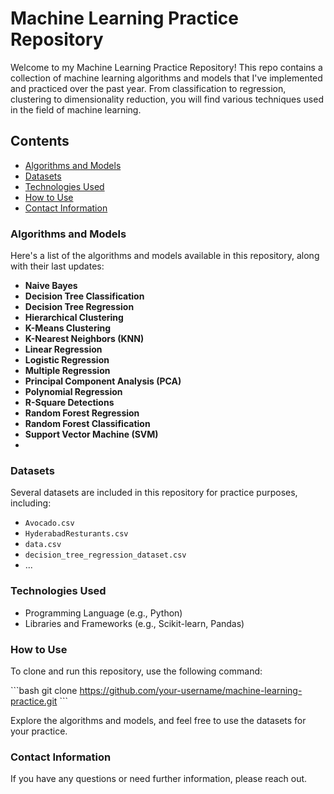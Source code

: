 # Machine Learning Practice Repository

Welcome to my Machine Learning Practice Repository! This repo contains a collection of machine learning algorithms and models that I've implemented and practiced over the past year. From classification to regression, clustering to dimensionality reduction, you will find various techniques used in the field of machine learning.

## Contents

- [Algorithms and Models](#algorithms-and-models)
- [Datasets](#datasets)
- [Technologies Used](#technologies-used)
- [How to Use](#how-to-use)
- [Contact Information](#contact-information)

### Algorithms and Models

Here's a list of the algorithms and models available in this repository, along with their last updates:

- **Naive Bayes**
- **Decision Tree Classification**
- **Decision Tree Regression**
- **Hierarchical Clustering**
- **K-Means Clustering**
- **K-Nearest Neighbors (KNN)**
- **Linear Regression**
- **Logistic Regression**
- **Multiple Regression**
- **Principal Component Analysis (PCA)**
- **Polynomial Regression**
- **R-Square Detections**
- **Random Forest Regression**
- **Random Forest Classification**
- **Support Vector Machine (SVM)**
- 
### Datasets

Several datasets are included in this repository for practice purposes, including:

- `Avocado.csv`
- `HyderabadResturants.csv`
- `data.csv`
- `decision_tree_regression_dataset.csv`
- ...

### Technologies Used

- Programming Language (e.g., Python)
- Libraries and Frameworks (e.g., Scikit-learn, Pandas)

### How to Use

To clone and run this repository, use the following command:

\```bash
git clone https://github.com/your-username/machine-learning-practice.git
\```

Explore the algorithms and models, and feel free to use the datasets for your practice.

### Contact Information

If you have any questions or need further information, please reach out.

